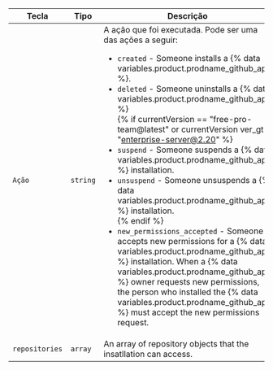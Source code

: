 | Tecla          | Tipo     | Descrição                                                                           |
| -------------- | -------- | ----------------------------------------------------------------------------------- |
| `Ação`         | `string` | A ação que foi executada. Pode ser uma das ações a seguir:<ul><li>`created` - Someone installs a {% data variables.product.prodname_github_app %}.</li><li>`deleted` - Someone uninstalls a {% data variables.product.prodname_github_app %}</li>{% if currentVersion == "free-pro-team@latest" or currentVersion ver_gt "enterprise-server@2.20" %}<li>`suspend` - Someone suspends a {% data variables.product.prodname_github_app %} installation.</li><li>`unsuspend` - Someone unsuspends a {% data variables.product.prodname_github_app %} installation.</li>{% endif %}<li>`new_permissions_accepted` - Someone accepts new permissions for a {% data variables.product.prodname_github_app %} installation. When a {% data variables.product.prodname_github_app %} owner requests new permissions, the person who installed the {% data variables.product.prodname_github_app %} must accept the new permissions request. </li></ul> |
| `repositories` | `array`  | An array of repository objects that the insatllation can access.                    |